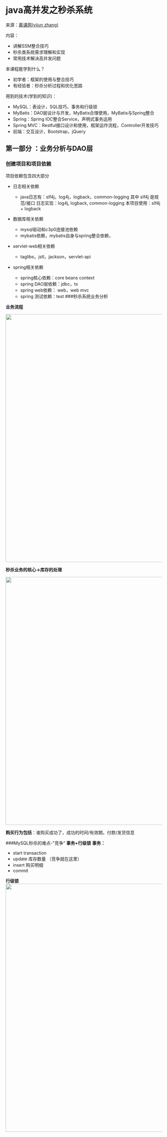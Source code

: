 # java高并发之秒杀系统

来源：[慕课网(yijun zhang)](https://www.imooc.com/u/2145618/courses?sort=publish)

内容：

- 讲解SSM整合技巧
- 秒杀类系统需求理解和实现
- 常用技术解决高并发问题

本课程能学到什么？

- 初学者：框架的使用与整合技巧
- 有经验者：秒杀分析过程和优化思路

用到的技术(学到的知识)：

- MySQL：表设计，SQL技巧，事务和行级锁
- MyBatis：DAO层设计与开发，MyBatis合理使用，MyBatis与Spring整合
- Spring：Spring IOC整合Service，声明式事务运用
- Spring MVC：Restful接口设计和使用，框架运作流程，Controller开发技巧
- 前端：交互设计，Bootstrap，jQuery

## 第一部分 ：业务分析与DAO层
### 创建项目和项目依赖
项目依赖包含四大部分

- 日志相关依赖

  - 
    java日志有：slf4j，log4j，logback，common-logging
    其中 slf4j 是规范/接口
    日志实现：log4j, logback, common-logging
    本项目使用：slf4j + logback
- 数据库相关依赖
  - mysql驱动和c3p0连接池依赖
  - mybatis依赖，mybatis自身与spring整合依赖，
- servlet-web相关依赖
  - taglibs，jstl，jackson，servlet-api
- spring相关依赖
  - spring核心依赖：core beans context
  - spring DAO层依赖：jdbc，tx
  - spring web依赖： web，web mvc
  - spring 测试依赖：test
###秒杀系统业务分析

**业务流程**

<img  src="https://github.com/AlexanderWei666/JavaHighConcurrence/raw/master/picture/秒杀系统业务流程.png" width="800" align=center />

**秒杀业务的核心→库存的处理**

<img  src="https://github.com/AlexanderWei666/JavaHighConcurrence/raw/master/picture/用户针对库存业务分析.png" width="800" align=center />

**购买行为包括**：谁购买成功了，成功的时间/有效期，付款/发货信息

###MySQL秒杀的难点-"竞争“
**事务+行级锁**
**事务：**
- start transaction
- update 库存数量 （竞争就在这里）
- insert 购买明细
- commit

**行级锁**
<img  src="https://github.com/AlexanderWei666/JavaHighConcurrence/raw/master/picture/秒杀行级锁.png" width="800" align=center />

